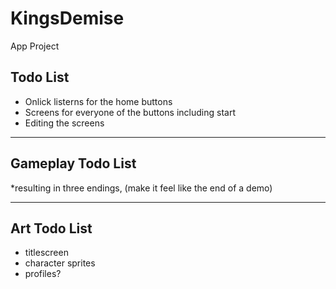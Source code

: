 # KingsDemise
App Project
## Todo List
* Onlick listerns for the home buttons
* Screens for everyone of the buttons including start
* Editing the screens


____________________
## Gameplay Todo List

*resulting in three endings, (make it feel like the end of a demo) 

____________________
## Art Todo List
* titlescreen 
* character sprites 
* profiles? 

